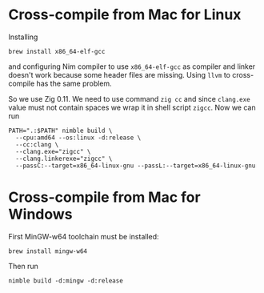 # Cross-compile from Mac for Linux

Installing

```
brew install x86_64-elf-gcc
```

and configuring Nim compiler to use `x86_64-elf-gcc` as compiler and linker doesn't
work because some header files are missing. Using `llvm` to cross-compile
has the same problem.

So we use Zig 0.11. We need to use command `zig cc` and since `clang.exe` value
must not contain spaces we wrap it in shell script `zigcc`. Now we can run

```
PATH=".:$PATH" nimble build \
  --cpu:amd64 --os:linux -d:release \
  --cc:clang \
  --clang.exe="zigcc" \
  --clang.linkerexe="zigcc" \
  --passC:--target=x86_64-linux-gnu --passL:--target=x86_64-linux-gnu
```

# Cross-compile from Mac for Windows

First MinGW-w64 toolchain must be installed:

```
brew install mingw-w64
```

Then run

```
nimble build -d:mingw -d:release
```
